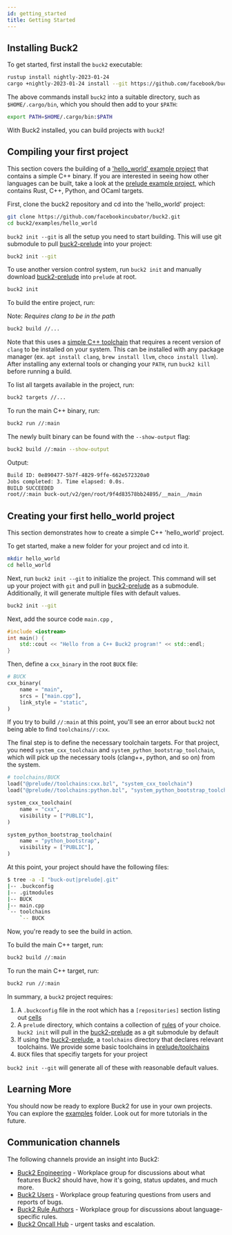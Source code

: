 ```yaml
---
id: getting_started
title: Getting Started
---
```


## Installing Buck2

To get started, first install the `buck2` executable:

```bash
rustup install nightly-2023-01-24
cargo +nightly-2023-01-24 install --git https://github.com/facebook/buck2.git buck2
```

The above commands install `buck2` into a suitable directory, such as `$HOME/.cargo/bin`, which you should then add to your `$PATH`:

```sh
export PATH=$HOME/.cargo/bin:$PATH
```

With Buck2 installed, you can build projects with `buck2`!

## Compiling your first project

This section covers the building of a ['hello_world' example project](https://github.com/facebook/buck2/tree/main/examples/hello_world) that contains a simple C++ binary. If you are interested in seeing how other languages can be built, take a look at the [prelude example project](https://github.com/facebook/buck2/tree/main/examples/prelude), which contains Rust, C++, Python, and OCaml targets.

First, clone the buck2 repository and cd into the 'hello_world' project:

```bash
git clone https://github.com/facebookincubator/buck2.git
cd buck2/examples/hello_world
```

 `buck2 init --git` is all the setup you need to start building. This will use git submodule to pull [buck2-prelude](https://github.com/facebook/buck2-prelude) into your project:

```sh
buck2 init --git
```

To use another version control system, run `buck2 init` and manually download [buck2-prelude](https://github.com/facebookincubator/buck2-prelude) into `prelude` at root.
```sh
buck2 init
```

To build the entire project, run:

Note: _Requires clang to be in the path_
```sh
buck2 build //...
```

Note that this uses a [simple C++ toolchain](https://github.com/facebook/buck2/blob/main/prelude/toolchains/cxx.bzl) that requires a recent version of `clang` to be installed on your system. This can be installed with any package manager (ex. `apt install clang`, `brew install llvm`, `choco install llvm`).
After installing any external tools or changing your `PATH`, run `buck2 kill` before running a build.


To list all targets available in the project, run:

```sh
buck2 targets //...
```

To run the main C++ binary, run:

```sh
buck2 run //:main
```

The newly built binary can be found with the `--show-output` flag:

```sh
buck2 build //:main --show-output
```

Output:

```sh
Build ID: 0e890477-5b7f-4829-9ffe-662e572320a0
Jobs completed: 3. Time elapsed: 0.0s.
BUILD SUCCEEDED
root//:main buck-out/v2/gen/root/9f4d83578bb24895/__main__/main
```

## Creating your first hello_world project

This section demonstrates how to create a simple C++ 'hello_world' project.

To get started, make a new folder for your project and cd into it.

```sh
mkdir hello_world
cd hello_world
```

Next, run `buck2 init --git` to initialize the project. This command will set up your project with `git` and pull in [buck2-prelude](https://github.com/facebook/buck2-prelude) as a submodule. Additionally, it will generate multiple files with default values.

```sh
buck2 init --git
```

Next, add the source code `main.cpp` ,

```c++
#include <iostream>
int main() {
    std::cout << "Hello from a C++ Buck2 program!" << std::endl;
}
```

Then, define a `cxx_binary` in the root `BUCK` file:

```Python
# BUCK
cxx_binary(
    name = "main",
    srcs = ["main.cpp"],
    link_style = "static",
)
```

If you try to build `//:main` at this point, you'll see an error about `buck2` not being able to find `toolchains//:cxx`.

The final step is to define the necessary toolchain targets. For that project, you need `system_cxx_toolchain` and `system_python_bootstrap_toolchain`, which will pick up the necessary tools (clang++, python, and so on) from the system.

```Python
# toolchains/BUCK
load("@prelude//toolchains:cxx.bzl", "system_cxx_toolchain")
load("@prelude//toolchains:python.bzl", "system_python_bootstrap_toolchain")

system_cxx_toolchain(
    name = "cxx",
    visibility = ["PUBLIC"],
)

system_python_bootstrap_toolchain(
    name = "python_bootstrap",
    visibility = ["PUBLIC"],
)
```

At this point, your project should have the following files:

```bash
$ tree -a -I "buck-out|prelude|.git"
|-- .buckconfig
|-- .gitmodules
|-- BUCK
|-- main.cpp
`-- toolchains
    `-- BUCK
```

Now, you're ready to see the build in action.

To build the main C++ target, run:

```sh
buck2 build //:main
```

To run the main C++ target, run:

```sh
buck2 run //:main
```

In summary, a `buck2` project requires:
1. A `.buckconfig` file in the root which has a `[repositories]` section listing out [cells](https://buck2.build/docs/concepts/glossary/#cell)
2. A `prelude` directory, which contains a collection of [rules](https://buck2.build/docs/concepts/glossary/#rule) of your choice. `buck2 init` will pull in the [buck2-prelude](https://github.com/facebook/buck2-prelude.git) as a git submodule by default
3. If using the [buck2-prelude](https://github.com/facebook/buck2-prelude.git), a `toolchains` directory that declares relevant toolchains. We provide some basic toolchains in [prelude/toolchains](https://github.com/facebook/buck2/tree/main/prelude/toolchains)
4. `BUCK` files that specifiy targets for your project

`buck2 init --git` will generate all of these with reasonable default values.

## Learning More

You should now be ready to explore Buck2 for use in your own projects. You can explore the [examples](https://github.com/facebook/buck2/tree/main/examples) folder.  Look out for more tutorials in the future.

<FbInternalOnly>

## Communication channels

The following channels provide an insight into Buck2:

* [Buck2 Engineering](https://fb.workplace.com/groups/buck2prototyping) - Workplace group for discussions about what features Buck2 should have, how it's going, status updates, and much more.
* [Buck2 Users](https://fb.workplace.com/groups/buck2users) - Workplace group featuring questions from users and reports of bugs.
* [Buck2 Rule Authors](https://fb.workplace.com/groups/347532827186692) - Workplace group for discussions about language-specific rules.
* [Buck2 Oncall Hub](https://www.internalfb.com/intern/monitor/oncall_profile?oncall=buck2) - urgent tasks and escalation.

</FbInternalOnly>
